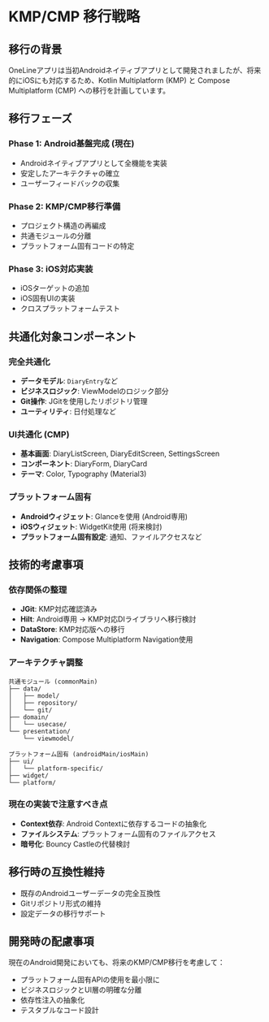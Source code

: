 # KMP/CMP 移行戦略

## 移行の背景
OneLineアプリは当初Androidネイティブアプリとして開発されましたが、将来的にiOSにも対応するため、Kotlin Multiplatform (KMP) と Compose Multiplatform (CMP) への移行を計画しています。

## 移行フェーズ

### Phase 1: Android基盤完成 (現在)
- Androidネイティブアプリとして全機能を実装
- 安定したアーキテクチャの確立
- ユーザーフィードバックの収集

### Phase 2: KMP/CMP移行準備
- プロジェクト構造の再編成
- 共通モジュールの分離
- プラットフォーム固有コードの特定

### Phase 3: iOS対応実装
- iOSターゲットの追加
- iOS固有UIの実装
- クロスプラットフォームテスト

## 共通化対象コンポーネント

### 完全共通化
- **データモデル**: `DiaryEntry`など
- **ビジネスロジック**: ViewModelのロジック部分
- **Git操作**: JGitを使用したリポジトリ管理
- **ユーティリティ**: 日付処理など

### UI共通化 (CMP)
- **基本画面**: DiaryListScreen, DiaryEditScreen, SettingsScreen
- **コンポーネント**: DiaryForm, DiaryCard
- **テーマ**: Color, Typography (Material3)

### プラットフォーム固有
- **Androidウィジェット**: Glanceを使用 (Android専用)
- **iOSウィジェット**: WidgetKit使用 (将来検討)
- **プラットフォーム固有設定**: 通知、ファイルアクセスなど

## 技術的考慮事項

### 依存関係の整理
- **JGit**: KMP対応確認済み
- **Hilt**: Android専用 → KMP対応DIライブラリへ移行検討
- **DataStore**: KMP対応版への移行
- **Navigation**: Compose Multiplatform Navigation使用

### アーキテクチャ調整
```
共通モジュール (commonMain)
├── data/
│   ├── model/
│   ├── repository/
│   └── git/
├── domain/
│   └── usecase/
└── presentation/
    └── viewmodel/

プラットフォーム固有 (androidMain/iosMain)
├── ui/
│   └── platform-specific/
├── widget/
└── platform/
```

### 現在の実装で注意すべき点
- **Context依存**: Android Contextに依存するコードの抽象化
- **ファイルシステム**: プラットフォーム固有のファイルアクセス
- **暗号化**: Bouncy Castleの代替検討

## 移行時の互換性維持
- 既存のAndroidユーザーデータの完全互換性
- Gitリポジトリ形式の維持
- 設定データの移行サポート

## 開発時の配慮事項
現在のAndroid開発においても、将来のKMP/CMP移行を考慮して：
- プラットフォーム固有APIの使用を最小限に
- ビジネスロジックとUI層の明確な分離
- 依存性注入の抽象化
- テスタブルなコード設計
